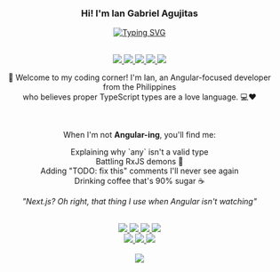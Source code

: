 <h3 align="center">Hi! I'm Ian Gabriel Agujitas</h3>
<div align="center">
  <a href="https://git.io/typing-svg">
    <img src="https://readme-typing-svg.demolab.com?font=Inter&pause=1000&color=FF6B35&center=true&vCenter=true&width=441&height=40&lines=A+Frontend+Developer;A+UI%2FUX+Designer;Professional+Coffee+Consumer;%22git+push+--force%22+survivor;CSS+!important+overuser+;Adobo+%3E+React" alt="Typing SVG" />
  </a>
</div>

<br>

<p align="center">
  <a href="https://linkedin.com/in/ayangabryl" target="_blank">
    <img src="https://img.shields.io/badge/-LinkedIn-2d3748?style=flat&logo=opsgenie&logoColor=white">
  </a>
  <a href="https://ayangabryl.com" target="_blank" rel="noopener noreferrer">
    <img src="https://img.shields.io/badge/-Portfolio-2d3748?style=flat&logo=angular&logoColor=white">
  </a>
  <a href="https://instagram.com/ayangabryl" target="_blank" rel="noopener noreferrer">
    <img src="https://img.shields.io/badge/-Instagram-2d3748?style=flat&logo=instagram&logoColor=white">
  </a>
  <a href="https://x.com/ayangabryl" target="_blank" rel="noopener noreferrer">
    <img src="https://img.shields.io/badge/-X-2d3748?style=flat&logo=x&logoColor=white">
  </a>
  <img src="https://komarev.com/ghpvc/?username=ayangabryl&label=Profile%20Views&color=2d3748&style=flat">
</p>

<p align="center">
  👋 Welcome to my coding corner! I'm Ian, an Angular-focused developer from the Philippines<br>
  who believes proper TypeScript types are a love language. 💻❤️  
</p>

<br>

<p align="center">
  When I'm not <strong>Angular-ing</strong>, you'll find me:<br>
</p>

<p align="center">
  Explaining why `any` isn't a valid type<br>
  Battling RxJS demons 👹<br>
  Adding "TODO: fix this" comments I'll never see again<br>
  Drinking coffee that's 90% sugar ☕
</p>

<p align="center">
  <em>"Next.js? Oh right, that thing I use when Angular isn't watching"</em>
</p>

<br>

<div align="center">
  <a href="https://angular.io" target="_blank" rel="noopener noreferrer">
    <img src="https://img.shields.io/badge/Angular-DD0031?logo=angular&logoColor=white&style=flat&color=2d3748">
  </a>
  <a href="https://nextjs.org" target="_blank" rel="noopener noreferrer">
    <img src="https://img.shields.io/badge/Next.js-000000?logo=nextdotjs&logoColor=white&style=flat&color=2d3748">
  </a>
  <a href="https://www.typescriptlang.org" target="_blank" rel="noopener noreferrer">
    <img src="https://img.shields.io/badge/TypeScript-3178C6?logo=typescript&logoColor=white&style=flat&color=2d3748">
  </a>
  <a href="https://sass-lang.com" target="_blank" rel="noopener noreferrer">
    <img src="https://img.shields.io/badge/SCSS-CC6699?logo=sass&logoColor=white&style=flat&color=2d3748">
  </a>
  <br>
  <a href="https://ionicframework.com" target="_blank" rel="noopener noreferrer">
    <img src="https://img.shields.io/badge/Ionic-3880FF?logo=ionic&logoColor=white&style=flat&color=2d3748">
  </a>
  <a href="https://getbootstrap.com" target="_blank" rel="noopener noreferrer">
    <img src="https://img.shields.io/badge/Bootstrap-7952B3?logo=bootstrap&logoColor=white&style=flat&color=2d3748">
  </a>
  <a href="https://tailwindcss.com" target="_blank" rel="noopener noreferrer">
    <img src="https://img.shields.io/badge/Tailwind-06B6D4?logo=tailwindcss&logoColor=white&style=flat&color=2d3748">
  </a>
</div>

<br>

<div align="center">
  <img src="https://streak-stats.demolab.com?user=ayangabryl&theme=transparent&background=00000000&ring=FF6B35&fire=FFA500&currStreakLabel=FF6B35&sideLabels=4a5568&dates=718096&sideNums=718096&currStreakNum=FF6B35&hide_border=true">
</div>

